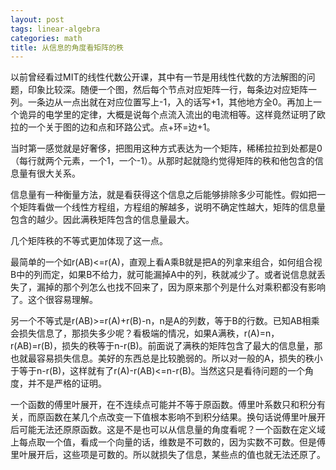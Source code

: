 ```yaml
---
layout: post
tags: linear-algebra
categories: math
title: 从信息的角度看矩阵的秩
---
```

以前曾经看过MIT的线性代数公开课，其中有一节是用线性代数的方法解图的问题，印象比较深。随便一个图，然后每个节点对应矩阵一行，每条边对应矩阵一列。一条边从一点出就在对应位置写上-1，入的话写+1，其他地方全0。再加上一个诡异的电学里的定律，大概是说每个点流入流出的电流相等。这样竟然证明了欧拉的一个关于图的边和点和环路公式。点+环=边+1。

当时第一感觉就是好奢侈，把图用这种方式表达为一个矩阵，稀稀拉拉到处都是0（每行就两个元素，一个1，一个-1）。从那时起就隐约觉得矩阵的秩和他包含的信息量有很大关系。

信息量有一种衡量方法，就是看获得这个信息之后能够排除多少可能性。假如把一个矩阵看做一个线性方程组，方程组的解越多，说明不确定性越大，矩阵的信息量包含的越少。因此满秩矩阵包含的信息量最大。

几个矩阵秩的不等式更加体现了这一点。

最简单的一个如r(AB)<=r(A)，直观上看A乘B就是把A的列拿来组合，如何组合视B中的列而定，如果B不给力，就可能漏掉A中的列，秩就减少了。或者说信息就丢失了，漏掉的那个列怎么也找不回来了，因为原来那个列是什么对乘积都没有影响了。这个很容易理解。

另一个不等式是r(AB)>=r(A)+r(B)-n，n是A的列数，等于B的行数。已知AB相乘会损失信息了，那损失多少呢？看极端的情况，如果A满秩，r(A)=n，r(AB)=r(B)，损失的秩等于n-r(B)。前面说了满秩的矩阵包含了最大的信息量，那也就最容易损失信息。美好的东西总是比较脆弱的。所以对一般的A，损失的秩小于等于n-r(B)，这样就有了r(A)-r(AB)<=n-r(B)。当然这只是看待问题的一个角度，并不是严格的证明。

一个函数的傅里叶展开，在不连续点可能并不等于原函数。傅里叶系数只和积分有关，而原函数在某几个点改变一下值根本影响不到积分结果。换句话说傅里叶展开后可能无法还原原函数。这是不是也可以从信息量的角度看呢？一个函数在定义域上每点取一个值，看成一个向量的话，维数是不可数的，因为实数不可数。但是傅里叶展开后，这些项是可数的。所以就损失了信息，某些点的值也就无法还原了。